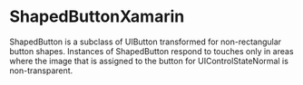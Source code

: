 # ShapedButtonXamarin
ShapedButton is a subclass of UIButton transformed for non-rectangular button shapes. Instances of ShapedButton respond to touches only in areas where the image that is assigned to the button for UIControlStateNormal is non-transparent.
